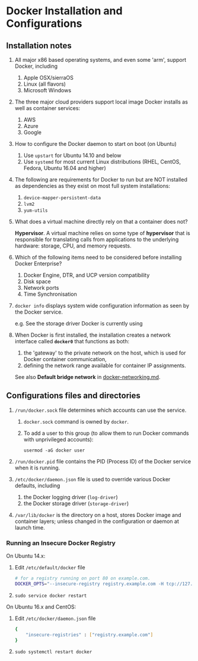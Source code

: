 # Docker Installation and Configurations

## Installation notes

1. All major x86 based operating systems, and even some 'arm', support Docker, including

   1. Apple OSX/sierraOS
   1. Linux (all flavors)
   1. Microsoft Windows

1. The three major cloud providers support local image Docker installs as well as container services:

    1. AWS
    1. Azure
    1. Google

1. How to configure the Docker daemon to start on boot (on Ubuntu)

    1. Use `upstart` for Ubuntu 14.10 and below
    1. Use `systemd` for most current Linux distributions (RHEL, CentOS, Fedora, Ubuntu 16.04 and higher)

1. The following are requirements for Docker to run but are NOT installed as dependencies as they exist on most full
   system installations:

    1. `device-mapper-persistent-data`
    1. `lvm2`
    1. `yum-utils`

1. What does a virtual machine directly rely on that a container does not?

   **Hypervisor**. A virtual machine relies on some type of **hypervisor** that is responsible for translating calls
   from applications to the underlying hardware: storage, CPU, and memory requests.

1. Which of the following items need to be considered before installing Docker Enterprise?

    1. Docker Engine, DTR, and UCP version compatibility
    1. Disk space
    1. Network ports
    1. Time Synchronisation

1. `docker info` displays system wide configuration information as seen by the Docker service.

    e.g. See the storage driver Docker is currently using

1. When Docker is first installed, the installation creates a network interface called **`docker0`** that functions as
   both:
 
    1. the 'gateway' to the private network on the host, which is used for Docker container communication, 
    1. defining the network range available for container IP assignments.

    See also **Default bridge network** in [docker-networking.md](docker-networking.md).


## Configurations files and directories

1. `/run/docker.sock` file determines which accounts can use the service.

    1. `docker.sock` command is owned by `docker`.
    1. To add a user to this group (to allow them to run Docker commands with unprivileged accounts):
    
       `usermod -aG docker user`

1. `/run/docker.pid` file contains the PID (Process ID) of the Docker service when it is running.

1. `/etc/docker/daemon.json` file is used to override various Docker defaults, including

    1. the Docker logging driver (`log-driver`)
    1. the Docker storage driver (`storage-driver`)

1. `/var/lib/docker` is the directory on a host, stores Docker image and container layers;
   unless changed in the configuration or daemon at launch time.

 
### Running an Insecure Docker Registry
 
On Ubuntu 14.x:

1. Edit `/etc/default/docker` file
    ```bash
    # for a registry running on port 80 on example.com.
    DOCKER_OPTS="--insecure-registry registry.example.com -H tcp://127.0.0.1:2375 -H unix:///var/run/docker.sock"
    ```

2. `sudo service docker restart`

On Ubuntu 16.x and CentOS:

1. Edit `/etc/docker/daemon.json` file
    ```bash
    {
        "insecure-registries" : ["registry.example.com"]
    }
    ```

2. `sudo systemctl restart docker`
